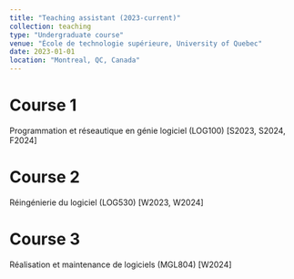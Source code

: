 ```yaml
---
title: "Teaching assistant (2023-current)"
collection: teaching
type: "Undergraduate course"
venue: "École de technologie supérieure, University of Quebec"
date: 2023-01-01
location: "Montreal, QC, Canada"
---
```










Course 1
======
Programmation et réseautique en génie logiciel (LOG100) [S2023, S2024, F2024]

Course 2
======
Réingénierie du logiciel (LOG530) [W2023, W2024]

Course 3
======
Réalisation et maintenance de logiciels (MGL804) [W2024]
